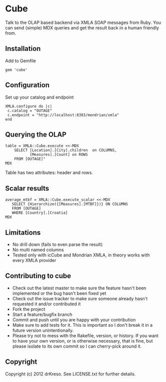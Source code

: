 Cube
================

Talk to the OLAP based backend via XMLA SOAP messages from Ruby.
You can send (simple) MDX queries and get the result back in a human friendly from. 

Installation
------------
Add to Gemfile

```
gem 'cube'
```

Configuration
--------------
Set up your catalog and endpoint

```
XMLA.configure do |c|
 c.catalog = "OUTAGE"
 c.endpoint = "http://localhost:8383/mondrian/xmla"
end
```

Querying the OLAP
-------
```
table = XMLA::Cube.execute <<-MDX
    SELECT [Location].[City].children  on COLUMNS,
           [Measures].[Count] on ROWS
    FROM [OUTAGE]"
MDX
```
Table has two attributes: header and rows.

Scalar results
-----------
```
average_mtbf = XMLA::Cube.execute_scalar <<-MDX
   SELECT {Hierarchize({[Measures].[MTBF]})} ON COLUMNS
   FROM [OUTAGE]
   WHERE [Country].[Croatia]
MDX
```

Limitations
------------
* No drill down (fails to even parse the result)
* No multi named columns
* Tested only with icCube and Mondrian XMLA, in theory works with every XMLA provider

Contributing to cube
-------------------------------
 
* Check out the latest master to make sure the feature hasn't been implemented or the bug hasn't been fixed yet
* Check out the issue tracker to make sure someone already hasn't requested it and/or contributed it
* Fork the project
* Start a feature/bugfix branch
* Commit and push until you are happy with your contribution
* Make sure to add tests for it. This is important so I don't break it in a future version unintentionally.
* Please try not to mess with the Rakefile, version, or history. If you want to have your own version, or is otherwise necessary, that is fine, but please isolate to its own commit so I can cherry-pick around it.

Copyright
----------

Copyright (c) 2012 drKreso. See LICENSE.txt for
further details.

